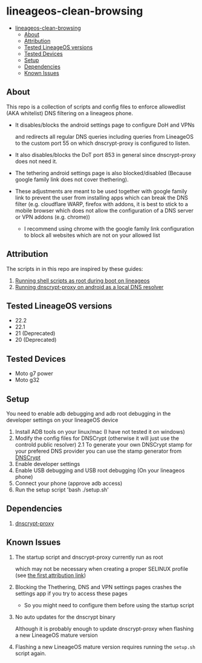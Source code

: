 # lineageos-clean-browsing

- [lineageos-clean-browsing](#lineageos-clean-browsing)
  - [About](#about)
  - [Attribution](#attribution)
  - [Tested LineageOS versions](#tested-lineageos-versions)
  - [Tested Devices](#tested-devices)
  - [Setup](#setup)
  - [Dependencies](#dependencies)
  - [Known Issues](#known-issues)


## About
This repo is a collection of scripts and config files 
to enforce allowedlist (AKA whitelist) DNS filtering on a lineageos phone.

* It disables/blocks the android settings page to configure DoH and VPNs

    and redirects all regular DNS queries including queries from LineageOS
    to the custom port 55 on which dnscrypt-proxy is configured to listen.

* It also disables/blocks the DoT port 853 in general since dnscrypt-proxy does not need it.

* The tethering android settings page is also blocked/disabled
(Because google family link does not cover thethering).

* These adjustments are meant to be used together with google family link to prevent the user from installing apps which can break the DNS filter (e.g. cloudflare WARP, firefox with addons, it is best to stick to a mobile browser which does not allow the configuration of a DNS server or VPN addons (e.g. chrome))
  
  * I recommend using chrome with the google family link configuration to block all websites which are not on your allowed list 

## Attribution
The scripts in in this repo are inspired by these guides:

1. [Running shell scripts as root during boot on lineageos](https://ch1p.io/lineageos-run-shell-script-at-boot-as-root/)
2. [Running dnscrypt-proxy on android as a local DNS resolver](https://android.stackexchange.com/questions/207484/how-to-run-dnscrypt-as-a-background-service-on-android)

## Tested LineageOS versions

* 22.2
* 22.1
* 21 (Deprecated)
* 20 (Deprecated)

## Tested Devices

* Moto g7 power
* Moto g32

## Setup
You need to enable adb debugging and adb root debugging in the developer settings on your lineageOS device

1. Install ADB tools on your linux/mac (I have not tested it on windows)
2. Modify the config files for DNSCrypt (otherwise it will just use the controld public resolver)
   2.1 To generate your own DNSCrypt stamp for your prefered DNS provider you can use the stamp generator from [DNSCrypt](https://dnscrypt.info/stamps/)
4. Enable developer settings
5. Enable USB debugging and USB root debugging (On your lineageos phone)
6. Connect your phone (approve adb access)
7. Run the setup script 'bash ./setup.sh'

## Dependencies
1. [dnscrypt-proxy](https://github.com/DNSCrypt/dnscrypt-proxy)

## Known Issues
1. The startup script and dnscrypt-proxy currently run as root
    
    which may not be necessary when creating a proper SELINUX profile
    (see [the first attribution link](#attribution))
2. Blocking the Thethering, DNS and VPN settings pages
 crashes the settings app if you try to access these pages
   
    * So you might need to configure them before using the startup script
1. No auto updates for the dnscrypt binary
   
   Although it is probably enough to update dnscrypt-proxy when flashing a new LineageOS mature version

2. Flashing a new LineageOS mature version requires running the `setup.sh` script again.
